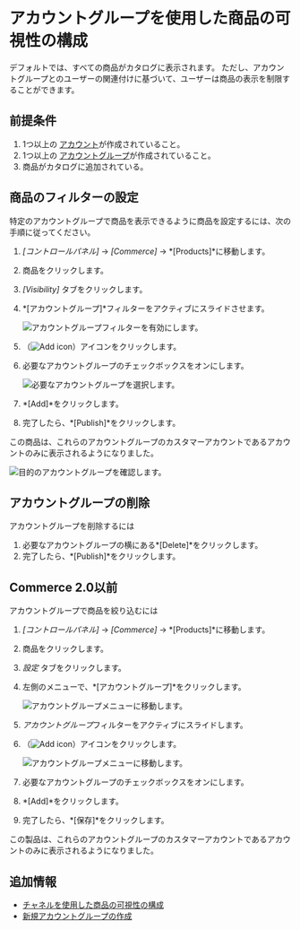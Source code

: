 # アカウントグループを使用した商品の可視性の構成

デフォルトでは、すべての商品がカタログに表示されます。 ただし、アカウントグループとのユーザーの関連付けに基づいて、ユーザーは商品の表示を制限することができます。

## 前提条件

1.  1つ以上の [アカウント](../../../account-management/introduction-to-accounts.md)が作成されていること。
2.  1つ以上の [アカウントグループ](../../../account-management/creating-a-new-account-group.md)が作成されていること。
3.  商品がカタログに追加されている。

## 商品のフィルターの設定

特定のアカウントグループで商品を表示できるように商品を設定するには、次の手順に従ってください。

1.  *[コントロールパネル]* → *[Commerce]* → *[Products]*に移動します。

2.  商品をクリックします。

3.  *[Visibility]* タブをクリックします。

4.  *[アカウントグループ]*フィルターをアクティブにスライドさせます。

    ![アカウントグループフィルターを有効にします。](./configuring-product-visibility-using-account-groups/images/01.png)

5.  （![Add icon](../../../images/icon-add.png)）アイコンをクリックします。

6.  必要なアカウントグループのチェックボックスをオンにします。

    ![必要なアカウントグループを選択します。](./configuring-product-visibility-using-account-groups/images/02.png)

7.  *[Add]*をクリックします。

8.  完了したら、*[Publish]*をクリックします。

この商品は、これらのアカウントグループのカスタマーアカウントであるアカウントのみに表示されるようになりました。

![目的のアカウントグループを確認します。](./configuring-product-visibility-using-account-groups/images/03.png)

## アカウントグループの削除

アカウントグループを削除するには

1.  必要なアカウントグループの横にある*[Delete]*をクリックします。
2.  完了したら、*[Publish]*をクリックします。

## Commerce 2.0以前

アカウントグループで商品を絞り込むには

1.  *[コントロールパネル]* → *[Commerce]* → *[Products]*に移動します。

2.  商品をクリックします。

3.  *設定* タブをクリックします。

4.  左側のメニューで、*[アカウントグループ]*をクリックします。

    ![アカウントグループメニューに移動します。](./configuring-product-visibility-using-account-groups/images/04.png)

5.  *アカウントグループ*フィルターをアクティブにスライドします。

6.  （![Add icon](../../../images/icon-add.png)）アイコンをクリックします。

    ![アカウントグループメニューに移動します。](./configuring-product-visibility-using-account-groups/images/05.png)

7.  必要なアカウントグループのチェックボックスをオンにします。

8.  *[Add]*をクリックします。

9.  完了したら、*[保存]*をクリックします。

この製品は、これらのアカウントグループのカスタマーアカウントであるアカウントのみに表示されるようになりました。

## 追加情報

  - [チャネルを使用した商品の可視性の構成](../../../starting-a-store/channels/configuring-product-visibility-using-channels.md)
  - [新規アカウントグループの作成](../../../account-management/creating-a-new-account-group.md)
